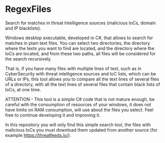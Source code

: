 # RegexFiles

Search for matches in threat Intelligence sources (malicious IoCs, domain and IP blacklists).

Windows desktop executable, developed in C#, that allows to search for matches in plain text files. You can select two directories, the directory where the texts you want to find are located, and the directory where the IoCs are located, and from these two paths, all files will be considered for the search recursively. 

That is, if you have many files with multiple lines of text, such as in CyberSecurity with threat intelligence sources and IoC lists, which can be URLs or IPs, this tool allows you to compare all the text lines of several files of a directory, with all the text lines of several files that contain black lists of IoCs, at one time.

ATTENTION - This tool is a simple C# code that is not mature enough, be careful with the consumption of resources of your windows, it does not have limits on RAM consumption, will use about the files you select. Feel free to continue developing it and improving it.

In this repository you will only find this simple search tool, the files with malicious IoCs you must download them updated from another source (for example https://threatfeeds.io/).
